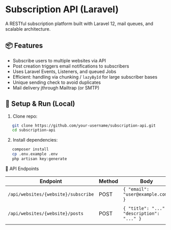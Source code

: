 # Subscription API (Laravel)

A RESTful subscription platform built with Laravel 12, mail queues, and scalable architecture.

## 📦 Features

- Subscribe users to multiple websites via API
- Post creation triggers email notifications to subscribers
- Uses Laravel Events, Listeners, and queued Jobs
- Efficient: handling via chunking / `lazyById` for large subscriber bases
- Unique sending check to avoid duplicates
- Mail delivery jthrough Mailtrap (or SMTP)

## 🚀 Setup & Run (Local)

1. Clone repo:
```bash
   git clone https://github.com/your-username/subscription-api.git
   cd subscription-api
```

2. Install dependencies:
```bash
   composer install
   cp .env.example .env
   php artisan key:generate
```

🧪 API Endpoints

| Endpoint                            | Method | Body                                       | Description                        |
| ----------------------------------- | ------ | ------------------------------------------ | ---------------------------------- |
| `/api/websites/{website}/subscribe` | POST   | `{ "email": "user@example.com" }`          | Subscribe user                     |
| `/api/websites/{website}/posts`     | POST   | `{ "title": "...", "description": "..." }` | Create post and notify subscribers |